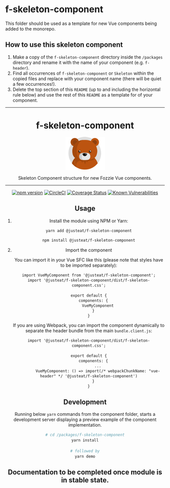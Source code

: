 # f-skeleton-component

This folder should be used as a template for new Vue components being added to the monorepo.

## How to use this skeleton component

1. Make a copy of the `f-skeleton-component` directory inside the `/packages` directory and rename it with the name of your component (e.g. `f-header`).
2. Find all occurrences of `f-skeleton-component` or `Skeleton` within the copied files and replace with your component name (there will be quiet a few occurrences!).
3. Delete the top section of this `README` (up to and including the horizontal rule below) and use the rest of this `README` as a template for of your component.

---

<div align="center">
<h1>f-skeleton-component</h1>

<img width="125" alt="Fozzie Bear" src="../../bear.png" />

<p>Skeleton Component structure for new Fozzie Vue components.</p>


---

[![npm version](https://badge.fury.io/js/%40justeat%2Ff-skeleton-component.svg)](https://badge.fury.io/js/%40justeat%2Ff-skeleton-component)
[![CircleCI](https://circleci.com/gh/justeat/fozzie-components.svg?style=svg&circle-token=4c77c1990b98c8e06e01b497bc80f376346f609d)](https://circleci.com/gh/justeat/workflows/fozzie-components)
[![Coverage Status](https://coveralls.io/repos/github/justeat/f-skeleton-component/badge.svg)](https://coveralls.io/github/justeat/f-skeleton-component)
[![Known Vulnerabilities](https://snyk.io/test/github/justeat/f-skeleton-component/badge.svg?targetFile=package.json)](https://snyk.io/test/github/justeat/f-skeleton-component?targetFile=package.json)


## Usage

1.  Install the module using NPM or Yarn:

    ```bash
    yarn add @justeat/f-skeleton-component
    ```

    ```bash
    npm install @justeat/f-skeleton-component
    ```

2.  Import the component

    You can import it in your Vue SFC like this (please note that styles have to be imported separately):

    ```
    import VueMyComponent from '@justeat/f-skeleton-component';
    import '@justeat/f-skeleton-component/dist/f-skeleton-component.css';

    export default {
        components: {
            VueMyComponent
        }
    }
    ```

    If you are using Webpack, you can import the component dynamically to separate the header bundle from the main `bundle.client.js`:

    ```
    import '@justeat/f-skeleton-component/dist/f-skeleton-component.css';

    export default {
        components: {
            ...
            VueMyComponent: () => import(/* webpackChunkName: "vue-header" */ '@justeat/f-skeleton-component')
        }
    }

    ```

## Development

Running below `yarn` commands from the component folder, starts a development
server displaying a preview example of the component implementation.

```bash
# cd /packages/f-skeleton-component
yarn install

# followed by
yarn demo
```

## Documentation to be completed once module is in stable state.
